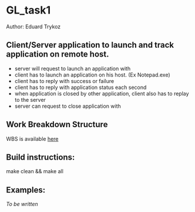 # GL_task1
Author: Eduard Trykoz

## Client/Server application to launch and track application on remote host.
- server will request to launch an application with <application name>
- client has to launch an application on his host. (Ex Notepad.exe)
- client has to reply with success or failure
- client has to reply with application status <Running> each second
- when application is closed by other application, client also has to replay to the server
- server can request to close application with <application name>

## Work Breakdown Structure
WBS is available [here](/wbs.md)

## Build instructions:
make clean && make all

## Examples:
*To be written*
